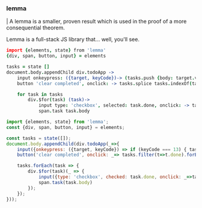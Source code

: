### **lemma**

 | A lemma is a smaller, proven result which is used in the proof of a more consequential theorem.

Lemma is a full-stack JS library that... well, you'll see.

```coffeescript
import {elements, state} from 'lemma'
{div, span, button, input} = elements

tasks = state []
document.body.appendChild div.todoApp ->
	input onkeypress: ({target, keyCode})-> (tasks.push {body: target.value}; target.value = '') if keyCode is 13
	button 'clear completed', onclick: -> tasks.splice tasks.indexOf(task), 1 for task in tasks.filter((task)->task.done)

	for task in tasks
		div.$for(task) (task)->
			input type: 'checkbox', selected: task.done, onclick: -> task.done = not task.done
			span.task task.body
```


```javascript
import {elements, state} from 'lemma';
const {div, span, button, input} = elements;

const tasks = state([]);
document.body.appendChild(div.todoApp(_=>{
	input({onkeypress: ({target, keyCode}) => if (keyCode === 13) { tasks.push({body: value}); target.value = '';}});
	button('clear completed', onclick: _=> tasks.filter(t=>t.done).forEach((task)=>tasks.splice(tasks.indexOf(task), 1)));

	tasks.forEach(task => {
		div.$for(task)(_ => {
			input({type: 'checkbox', checked: task.done, onclick: _=>task.checked = !task.checked});
			span.task(task.body)
		});
	});
}));
```
